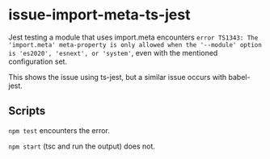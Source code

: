 # issue-import-meta-ts-jest

 Jest testing a module that uses import.meta encounters `error TS1343: The 'import.meta' meta-property is only allowed when the '--module' option is 'es2020', 'esnext', or 'system'`, even with the mentioned configuration set.

This shows the issue using ts-jest, but a similar issue occurs with babel-jest.


 ## Scripts

 `npm test` encounters the error.

 `npm start` (tsc and run the output) does not.
  